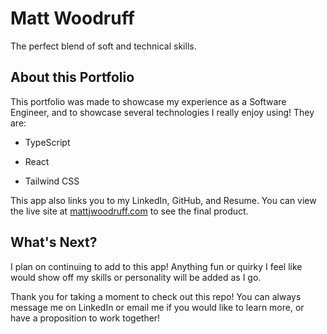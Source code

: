 # Matt Woodruff

The perfect blend of soft and technical skills.

## About this Portfolio

This portfolio was made to showcase my experience as a Software Engineer, and to showcase several technologies I really enjoy using! They are:

* TypeScript

* React

* Tailwind CSS

This app also links you to my LinkedIn, GitHub, and Resume. You can view the live site at [mattjwoodruff.com](https://mattjwoodruff.com/) to see the final product.

## What's Next?

I plan on continuing to add to this app! Anything fun or quirky I feel like would show off my skills or personality will be added as I go.

Thank you for taking a moment to check out this repo! You can always message me on LinkedIn or email me if you would like to learn more, or have a proposition to work together!
